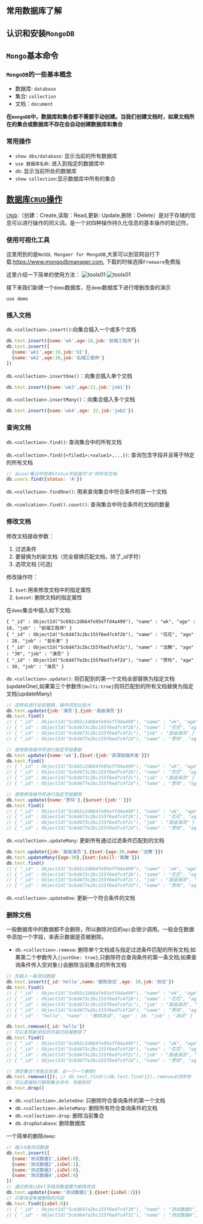 ## 常用数据库了解

## 认识和安装`MongoDB`
## `Mongo`基本命令
### `MongoDB`的一些基本概念
* 数据库: `database`
* 集合: `collection`
* 文档：`document`

**在`mongoDB`中，数据库和集合都不需要手动创建。当我们创建文档时，如果文档所在的集合或数据库不存在会自动创建数据库和集合**

### 常用操作
* `show dbs/database`: 显示当前的所有数据库
* `use 数据库名称`: 进入到指定的数据库中
* `db`: 显示当前所处的数据库
* `show collection`:显示数据库中所有的集合

## [数据库`CRUD`操作](http://www.mongoing.com/docs/crud.html)
[`CRUD`](https://developer.mozilla.org/zh-CN/docs/Glossary/CRUD):（创建：Create,读取：Read,更新: Update,删除：Delete）是对于存储的信息可以进行操作的同义词。是一个对四种操作持久化信息的基本操作的助记符。

### 使用可视化工具
这里用到的是`NoSQL Mangaer for MongoDB`,大家可以到官网自行下载:https://www.mongodbmanager.com, 下载的时候选择`Freeware`免费版

这里介绍一下简单的使用方法：
![tools01](../screenshots/mongoTools01.png)
![tools01](../screenshots/mongoTools02.png)

接下来我们新建一个`demo`数据库，在`demo`数据库下进行增删改查的演示
```
use demo
```
### 插入文档
`db.<collection>.insert()`:向集合插入一个或多个文档
```js
db.test.insert({name:'wk',age:18,job:'前端工程师'})
db.test.insert([
  {name:'wk1',age:19,job:'UI'},
  {name:'wk2',age:20,job:'后端工程师'}
])
```

`db.<collection>.insertOne()`：向集合插入单个文档
```js
db.test.insert({name:'wk3',age:21,job:'job1'})
```
`db.<collection>.insertMany()`：向集合插入多个文档
```js
db.test.insert({name:'wk4',age: 22,job:'job2'})
```
### 查询文档
`db.<collection>.find()`: 查询集合中的所有文档

`db.<collection>.find({<filed1>:<value1>,...})`: 查询包含字段<filed>并且等于特定<value>的所有文档
```js
// 从user集合中检索status字段值为"A"的所有文档
db.users.find({status: 'A'})
```
`db.<collection>.findOne()`: 用来查询集合中符合条件的第一个文档

`db.<coolcation>.find().count()`: 查询集合中符合条件的文档的数量

### 修改文档
修改文档接收参数：  
1. 过滤条件
2. 要替换为的新文档（完全替换匹配文档，除了_id字符）
3. 选项文档 [可选]

修改操作符：
1. `$set`:用来修改文档中的指定属性
2. `$unset`: 删除文档的指定属性

在`demo`集合中插入如下文档:
```
{ "_id" : ObjectId("5c692c2d664fe95effd4a499"), "name" : "wk", "age" : 18, "job" : "前端工程师" }
{ "_id" : ObjectId("5c6d473c2bc155f6ed7c4f2b"), "name" : "花花", "age" : 28, "job" : "音乐家" }
{ "_id" : ObjectId("5c6d473c2bc155f6ed7c4f2c"), "name" : "沈腾", "age" : "30", "job" : "演员" }
{ "_id" : ObjectId("5c6d477e2bc155f6ed7c4f2d"), "name" : "贾玲", "age" : 30, "job" : "演员" }
```

`db.<collection>.update()`: 将匹配到的第一个文档全部替换为指定文档(updateOne),如果第三个参数传`{multi:true}`则将匹配到的所有文档替换为指定文档(updateMany)
```js
// 这样会进行全部替换，操作风险比较大
db.test.update({job:'演员'},{job:'高级演员'})
db.test.find()
// { "_id" : ObjectId("5c692c2d664fe95effd4a499"), "name" : "wk", "age" : 18, "job" : "前端工程师" }
// { "_id" : ObjectId("5c6d473c2bc155f6ed7c4f2b"), "name" : "花花", "age" : 28, "job" : "音乐家" }
// { "_id" : ObjectId("5c6d473c2bc155f6ed7c4f2c"), "job" : "高级演员" }
// { "_id" : ObjectId("5c6d477e2bc155f6ed7c4f2d"), "name" : "贾玲", "age" : 30, "job" : "演员" }

// 使用修改操作符进行指定字段更新
db.test.update({name:'wk'},{$set:{job:'资深前端开发'}})
db.test.find()
// { "_id" : ObjectId("5c692c2d664fe95effd4a499"), "name" : "wk", "age" : 18, "job" : "资深前端开发" }
// { "_id" : ObjectId("5c6d473c2bc155f6ed7c4f2b"), "name" : "花花", "age" : 28, "job" : "音乐家" }
// { "_id" : ObjectId("5c6d473c2bc155f6ed7c4f2c"), "job" : "高级演员" }
// { "_id" : ObjectId("5c6d477e2bc155f6ed7c4f2d"), "name" : "贾玲", "age" : 30, "job" : "演员" }

// 使用修改操作符进行指定字段删除
db.test.update({name:'贾玲'},{$unset:{job:''}})
db.test.find()
// { "_id" : ObjectId("5c692c2d664fe95effd4a499"), "name" : "wk", "age" : 18, "job" : "资深前端开发" }
// { "_id" : ObjectId("5c6d473c2bc155f6ed7c4f2b"), "name" : "花花", "age" : 28, "job" : "音乐家" }
// { "_id" : ObjectId("5c6d473c2bc155f6ed7c4f2c"), "job" : "高级演员" }
// { "_id" : ObjectId("5c6d477e2bc155f6ed7c4f2d"), "name" : "贾玲", "age" : 30 }
```

`db.<collection>.updateMany`: 更新所有通过过滤条件匹配到的文档
```js
db.test.update({job:'高级演员'},{$set:{age:30,name:'沈腾'}})
db.test.updateMany({age:30},{$set:{skill:'跳舞'}})
db.test.find()
// { "_id" : ObjectId("5c692c2d664fe95effd4a499"), "name" : "wk", "age" : 18, "job" : "资深前端开发" }
// { "_id" : ObjectId("5c6d473c2bc155f6ed7c4f2b"), "name" : "花花", "age" : 28, "job" : "音乐家" }
// { "_id" : ObjectId("5c6d473c2bc155f6ed7c4f2c"), "job" : "高级演员", "age" : 30, "name" : "沈腾", "skill" : "跳舞" }
// { "_id" : ObjectId("5c6d477e2bc155f6ed7c4f2d"), "name" : "贾玲", "age" : 30, "skill" : "跳舞" }
```

`db.<collection>.updateOne`: 更新一个符合条件的文档

### 删除文档
一般数据库中的数据都不会删除，所以删除对应的`api`会很少调用。一般会在数据中添加一个字段，来表示数据是否被删除。

* `db.<collection>.remove`: 删除单个文档或与指定过滤条件匹配的所有文档;如果第二个参数传入`{justOne: true}`,只删除符合查询条件的第一条文档;如果查询条件传入空对象`{}`会删除当前集合的所有文档
```js
// 先插入一条测试数据
db.test.insert({_id:'hello',name:'删除测试',age: 10,job:'测试'})
db.test.find()
// { "_id" : ObjectId("5c692c2d664fe95effd4a499"), "name" : "wk", "age" : 18, "job" : "资深前端开发" }
// { "_id" : ObjectId("5c6d473c2bc155f6ed7c4f2b"), "name" : "花花", "age" : 28, "job" : "音乐家" }
// { "_id" : ObjectId("5c6d473c2bc155f6ed7c4f2c"), "job" : "高级演员", "age" : 30, "name" : "沈腾", "skill" : "跳舞" }
// { "_id" : ObjectId("5c6d477e2bc155f6ed7c4f2d"), "name" : "贾玲", "age" : 30, "skill" : "跳舞" }
// { "_id" : "hello", "name" : "删除测试", "age" : 10, "job" : "测试" }

db.test.remove({_id:'hello'})
// 可以发现新添加的内容已经被删除了
db.test.find()
// { "_id" : ObjectId("5c692c2d664fe95effd4a499"), "name" : "wk", "age" : 18, "job" : "资深前端开发" }
// { "_id" : ObjectId("5c6d473c2bc155f6ed7c4f2b"), "name" : "花花", "age" : 28, "job" : "音乐家" }
// { "_id" : ObjectId("5c6d473c2bc155f6ed7c4f2c"), "job" : "高级演员", "age" : 30, "name" : "沈腾", "skill" : "跳舞" }
// { "_id" : ObjectId("5c6d477e2bc155f6ed7c4f2d"), "name" : "贾玲", "age" : 30, "skill" : "跳舞" }

// 清空集合(性能比较差，会一个一个删除)
db.test.remove({}); // db.test.find()/db.test.find({})，remove必须传参 
// 可以直接执行删除集合命令，性能较好
db.test.drop()
```

* `db.<collection>.deleteOne`: 只删除符合查询条件的第一个文档
* `db.<collection>.deleteMany`: 删除所有符合查询条件的文档
* `db.<collection>.drop`: 删除当前集合
* `db.dropDatabase`: 删除数据库

一个简单的删除`demo`:
```js
// 插入4条测试数据
db.test.insert([
  {name:'测试数据1',isDel:0},
  {name:'测试数据2',isDel:1},
  {name:'测试数据3',isDel:0},  
  {name:'测试数据4',isDel:0}
])
// 通过修改isDel字段将数据置为删除状态 
db.test.update({name:'测试数据1'},{$set:{isDel:1}})
// 只查询没有被删除的内容 
db.test.find({isDel:0})
// { "_id" : ObjectId("5c6d647a2bc155f6ed7c4f30"), "name" : "测试数据3", "isDel" : 0 }
// { "_id" : ObjectId("5c6d647a2bc155f6ed7c4f31"), "name" : "测试数据4", "isDel" : 0 }
```
